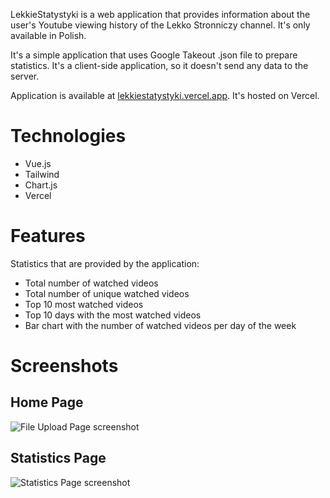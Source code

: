 LekkieStatystyki is a web application that provides information about the user's Youtube viewing history of the Lekko Stronniczy channel. It's only available in Polish.

It's a simple application that uses Google Takeout .json file to prepare statistics. It's a client-side application, so it doesn't send any data to the server.

Application is available at [lekkiestatystyki.vercel.app](https://lekkiestatystyki.vercel.app/). It's hosted on Vercel.

# Technologies

- Vue.js
- Tailwind
- Chart.js
- Vercel

# Features

Statistics that are provided by the application:

- Total number of watched videos
- Total number of unique watched videos
- Top 10 most watched videos
- Top 10 days with the most watched videos
- Bar chart with the number of watched videos per day of the week

# Screenshots

## Home Page

![File Upload Page screenshot](https://i.imgur.com/wvdtPqA.png)

## Statistics Page

![Statistics Page screenshot](https://i.imgur.com/3Zivdbn.png)
